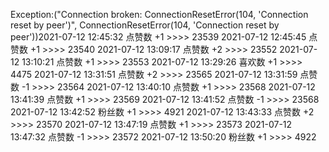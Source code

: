 Exception:("Connection broken: ConnectionResetError(104, 'Connection reset by peer')", ConnectionResetError(104, 'Connection reset by peer'))2021-07-12  12:45:32   点赞数 +1 >>>> 23539
2021-07-12  12:45:45   点赞数 +1 >>>> 23540
2021-07-12  13:09:17   点赞数 +2 >>>> 23552
2021-07-12  13:10:21   点赞数 +1 >>>> 23553
2021-07-12  13:29:26   喜欢数 +1 >>>> 4475
2021-07-12  13:31:51   点赞数 +2 >>>> 23565
2021-07-12  13:31:59   点赞数 -1 >>>> 23564
2021-07-12  13:40:10   点赞数 +1 >>>> 23568
2021-07-12  13:41:39   点赞数 +1 >>>> 23569
2021-07-12  13:41:52   点赞数 -1 >>>> 23568
2021-07-12  13:42:52   粉丝数 +1 >>>> 4921
2021-07-12  13:43:33   点赞数 +2 >>>> 23570
2021-07-12  13:47:19   点赞数 +1 >>>> 23573
2021-07-12  13:47:32   点赞数 -1 >>>> 23572
2021-07-12  13:50:20   粉丝数 +1 >>>> 4922
